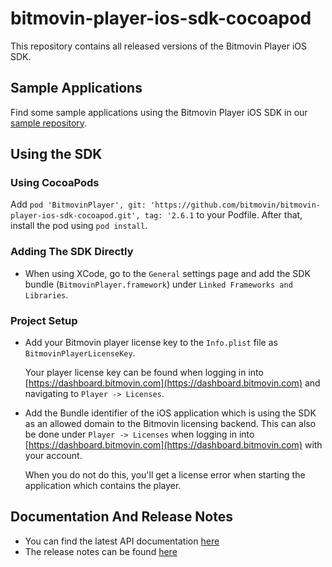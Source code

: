 # bitmovin-player-ios-sdk-cocoapod
This repository contains all released versions of the Bitmovin Player iOS SDK.

## Sample Applications
Find some sample applications using the Bitmovin Player iOS SDK in our [sample repository](https://github.com/bitmovin/bitmovin-player-ios-samples).

## Using the SDK
### Using CocoaPods
Add `pod 'BitmovinPlayer', git: 'https://github.com/bitmovin/bitmovin-player-ios-sdk-cocoapod.git', tag: '2.6.1` to your Podfile. After that, install the pod using `pod install`. 

### Adding The SDK Directly
+   When using XCode, go to the `General` settings page and add the SDK bundle (`BitmovinPlayer.framework`) under `Linked Frameworks and Libraries`.

### Project Setup
+   Add your Bitmovin player license key to the `Info.plist` file as `BitmovinPlayerLicenseKey`.

    Your player license key can be found when logging in into [https://dashboard.bitmovin.com](https://dashboard.bitmovin.com)  and navigating to `Player -> Licenses`.

+   Add the Bundle identifier of the iOS application which is using the SDK as an allowed domain to the Bitmovin licensing backend. This can also be done under `Player -> Licenses` when logging in into [https://dashboard.bitmovin.com](https://dashboard.bitmovin.com) with your account.

    When you do not do this, you'll get a license error when starting the application which contains the player.

## Documentation And Release Notes
-   You can find the latest API documentation [here](https://bitmovin.com/ios-sdk-documentation/)
-   The release notes can be found [here](https://bitmovin.com/release-notes-ios-sdk/)
